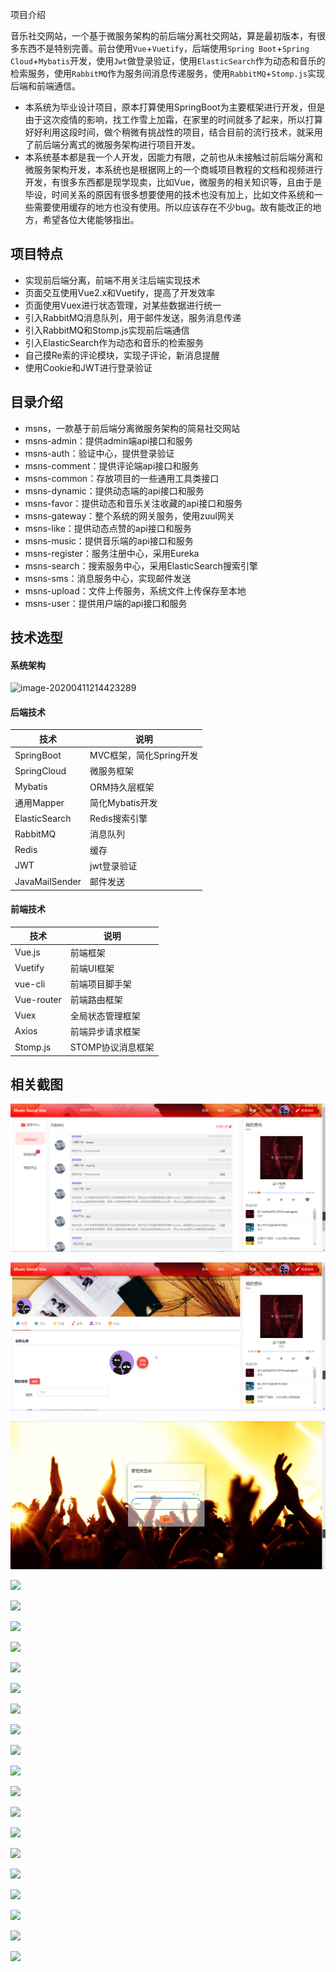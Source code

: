 项目介绍

音乐社交网站，一个基于微服务架构的前后端分离社交网站，算是最初版本，有很多东西不是特别完善。前台使用`Vue`+`Vuetify`，后端使用`Spring Boot`+`Spring Cloud`+`Mybatis`开发，使用`Jwt`做登录验证，使用`ElasticSearch`作为动态和音乐的检索服务，使用`RabbitMQ`作为服务间消息传递服务，使用`RabbitMQ`+`Stomp.js`实现后端和前端通信。

* 本系统为毕业设计项目，原本打算使用SpringBoot为主要框架进行开发，但是由于这次疫情的影响，找工作雪上加霜，在家里的时间就多了起来，所以打算好好利用这段时间，做个稍微有挑战性的项目，结合目前的流行技术，就采用了前后端分离式的微服务架构进行项目开发。
* 本系统基本都是我一个人开发，因能力有限，之前也从未接触过前后端分离和微服务架构开发，本系统也是根据网上的一个商城项目教程的文档和视频进行开发，有很多东西都是现学现卖，比如Vue，微服务的相关知识等，且由于是毕设，时间关系的原因有很多想要使用的技术也没有加上，比如文件系统和一些需要使用缓存的地方也没有使用。所以应该存在不少bug。故有能改正的地方，希望各位大佬能够指出。

## 项目特点

* 实现前后端分离，前端不用关注后端实现技术
* 页面交互使用Vue2.x和Vuetify，提高了开发效率
* 页面使用Vuex进行状态管理，对某些数据进行统一
* 引入RabbitMQ消息队列，用于邮件发送，服务消息传递
* 引入RabbitMQ和Stomp.js实现前后端通信
* 引入ElasticSearch作为动态和音乐的检索服务
* 自己摸Re索的评论模块，实现子评论，新消息提醒
* 使用Cookie和JWT进行登录验证

## 目录介绍

* msns，一款基于前后端分离微服务架构的简易社交网站
* msns-admin：提供admin端api接口和服务
* msns-auth：验证中心，提供登录验证
* msns-comment：提供评论端api接口和服务
* msns-common：存放项目的一些通用工具类接口
* msns-dynamic：提供动态端的api接口和服务
* msns-favor：提供动态和音乐关注收藏的api接口和服务
* msns-gateway：整个系统的网关服务，使用zuul网关
* msns-like：提供动态点赞的api接口和服务
* msns-music：提供音乐端的api接口和服务
* msns-register：服务注册中心，采用Eureka
* msns-search：搜索服务中心，采用ElasticSearch搜索引擎
* msns-sms：消息服务中心，实现邮件发送
* msns-upload：文件上传服务，系统文件上传保存至本地
* msns-user：提供用户端的api接口和服务

## 技术选型

#### 系统架构

![image-20200411214423289](https://s1.ax1x.com/2020/04/11/GqkAvn.png)

#### 后端技术

| 技术           | 说明                    |
| -------------- | ----------------------- |
| SpringBoot     | MVC框架，简化Spring开发 |
| SpringCloud    | 微服务框架              |
| Mybatis        | ORM持久层框架           |
| 通用Mapper     | 简化Mybatis开发         |
| ElasticSearch  | Redis搜索引擎           |
| RabbitMQ       | 消息队列                |
| Redis          | 缓存                    |
| JWT            | jwt登录验证             |
| JavaMailSender | 邮件发送                |

#### 前端技术

| 技术       | 说明              |
| ---------- | ----------------- |
| Vue.js     | 前端框架          |
| Vuetify    | 前端UI框架        |
| vue-cli    | 前端项目脚手架    |
| Vue-router | 前端路由框架      |
| Vuex       | 全局状态管理框架  |
| Axios      | 前端异步请求框架  |
| Stomp.js   | STOMP协议消息框架 |

## 相关截图

![](https://github.com/dodudo/msns/blob/master/msns-image/chrome_J9pKmlsvPh.png)

![](https://github.com/dodudo/msns/blob/master/msns-image/chrome_CLiRZ0JqkC.png)

![](https://github.com/dodudo/msns/blob/master/msns-image/chrome_IxpWnBDBLJ.png)

![](https://github.com/dodudo/msns/tree/master/msns-image/chrome_J9pKmlsvPh.png)

![](https://github.com/dodudo/msns/tree/master/msns-image/chrome_JtLaP6jnLK.png)

![](https://github.com/dodudo/msns/tree/master/msns-image/chrome_PVLKf7oCVM.png)

![](https://github.com/dodudo/msns/tree/master/msns-image/chrome_QpStgFNqiy.png)

![](https://github.com/dodudo/msns/tree/master/msns-image/chrome_R1tNXhiibQ.png)

![](https://github.com/dodudo/msns/tree/master/msns-image/chrome_RicAjdoFMl.png)

![](https://github.com/dodudo/msns/tree/master/msns-image/chrome_VqofCF669T.png)

![](https://github.com/dodudo/msns/tree/master/msns-image/chrome_caYXro8hjJ.png)

![](https://github.com/dodudo/msns/tree/master/msns-image/chrome_d96g6JZdJF.png)

![](https://github.com/dodudo/msns/tree/master/msns-image/chrome_djMgErbBrO.png)

![](https://github.com/dodudo/msns/tree/master/msns-image/chrome_ei4QDpQ0xg.png)

![](https://github.com/dodudo/msns/tree/master/msns-image/chrome_fy62yWXCZf.png)

![](https://github.com/dodudo/msns/tree/master/msns-image/chrome_iAEOGcyYxA.png)

![](https://github.com/dodudo/msns/tree/master/msns-image/chrome_j6dccM0YfU.png)

![](https://github.com/dodudo/msns/tree/master/msns-image/chrome_jhh1Y5Nb5y.png)

![](https://github.com/dodudo/msns/tree/master/msns-image/chrome_jrSkPLMAyN.png)

![](https://github.com/dodudo/msns/tree/master/msns-image/chrome_skUaHk08YN.png)

![](https://github.com/dodudo/msns/tree/master/msns-image/chrome_tpfL3XOSCA.png)

![](https://github.com/dodudo/msns/tree/master/msns-image/chrome_yyDHaDMGRS.jpg)


















